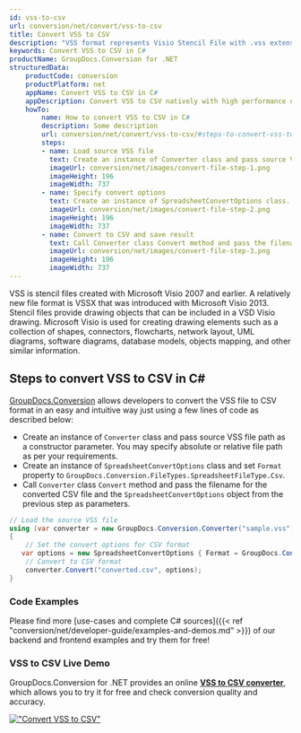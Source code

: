 ```yaml
---
id: vss-to-csv
url: conversion/net/convert/vss-to-csv
title: Convert VSS to CSV
description: "VSS format represents Visio Stencil File with .vss extension. Learn how to convert VSS to CSV file programmatically in C# language using GroupDocs.Conversion for .NET library."
keywords: Convert VSS to CSV in C#
productName: GroupDocs.Conversion for .NET
structuredData:
    productCode: conversion
    productPlatform: net
    appName: Convert VSS to CSV in C#
    appDescription: Convert VSS to CSV natively with high performance using C# language and server side GroupDocs.Conversion for .NET APIs, without the use of any software like Microsoft or Open Office.
    howTo:
        name: How to convert VSS to CSV in C# 
        description: Some description
        url: conversion/net/convert/vss-to-csv/#steps-to-convert-vss-to-csv-in-c
        steps:
        - name: Load source VSS file 
          text: Create an instance of Converter class and pass source VSS file path as a constructor parameter. You may specify absolute or relative file path as per your requirements. 
          imageUrl: conversion/net/images/convert-file-step-1.png
          imageHeight: 196
          imageWidth: 737
        - name: Specify convert options 
          text: Create an instance of SpreadsheetConvertOptions class.
          imageUrl: conversion/net/images/convert-file-step-2.png
          imageHeight: 196
          imageWidth: 737
        - name: Convert to CSV and save result 
          text: Call Converter class Convert method and pass the filename for the converted HTML file and the SpreadsheetConvertOptions object from the previous step as parameters.
          imageUrl: conversion/net/images/convert-file-step-3.png
          imageHeight: 196
          imageWidth: 737
---
```


VSS is stencil files created with Microsoft Visio 2007 and earlier. A relatively new file format is VSSX that was introduced with Microsoft Visio 2013. Stencil files provide drawing objects that can be included in a VSD Visio drawing. Microsoft Visio is used for creating drawing elements such as a collection of shapes, connectors, flowcharts, network layout, UML diagrams, software diagrams, database models, objects mapping, and other similar information.

## Steps to convert VSS to CSV in C#

[GroupDocs.Conversion](https://products.groupdocs.com/conversion/net) allows developers to convert the VSS file to CSV format in an easy and intuitive way just using a few lines of code as described below:

* Create an instance of `Converter` class and pass source VSS file path as a constructor parameter. You may specify absolute or relative file path as per your requirements. 
* Create an instance of `SpreadsheetConvertOptions` class and set `Format` property to `GroupDocs.Conversion.FileTypes.SpreadsheetFileType.Csv`.
* Call `Converter` class `Convert` method and pass the filename for the converted CSV file and the `SpreadsheetConvertOptions` object from the previous step as parameters.

```csharp
// Load the source VSS file
using (var converter = new GroupDocs.Conversion.Converter("sample.vss"))
{
    // Set the convert options for CSV format
   var options = new SpreadsheetConvertOptions { Format = GroupDocs.Conversion.FileTypes.SpreadsheetFileType.Csv };
    // Convert to CSV format
    converter.Convert("converted.csv", options);
}
```

### Code Examples

Please find more [use-cases and complete C# sources]({{< ref "conversion/net/developer-guide/examples-and-demos.md" >}}) of our backend and frontend examples and try them for free!

### VSS to CSV Live Demo

GroupDocs.Conversion for .NET provides an online [**VSS to CSV converter**](https://products.groupdocs.app/conversion/vss-to-csv), which allows you to try it for free and check conversion quality and accuracy.

[!["Convert VSS to CSV"](conversion/net/images/convert-to-csv/convert-vss-to-csv.png)](https://products.groupdocs.app/conversion/vss-to-csv)